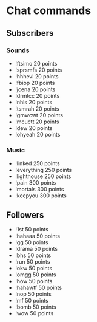 # Chat commands

## Subscribers

### Sounds
* !ftsimo 20 points
* !sprsmfs 20 points
* !hhhevl 20 points
* !fbiop 20 points
* !jcena 20 points
* !drmtcc 20 points
* !nhls 20 points
* !tsmrah 20 points
* !gmwcwt 20 points
* !mcuctt 20 points
* !dew 20 points
* !ohyeah 20 points

### Music
* !linked 250 points	
* !everything 250 points
* !lighthouse 250 points
* !pain 300 points
* !mortals 300 points
* !keepyou 300 points


## Followers
* !1st 50 points
* !hahaaa 50 points
* !gg 50 points
* !drama 50 points
* !bhs 50 points
* !run 50 points
* !okw 50 points
* !omgg 50 points
* !how 50 points
* !hahawtf 50 points
* !nop 50 points
* !mf 50 points
* !bomb 50 points
* !wow 50 points
